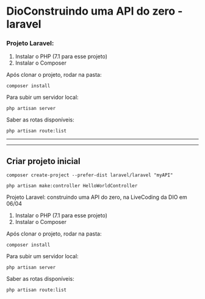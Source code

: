 # DioConstruindo uma API do zero - laravel


### Projeto Laravel: 

1. Instalar o PHP (7.1 para esse projeto)
2. Instalar o Composer

Após clonar o projeto, rodar na pasta:
```
composer install
```

Para subir um servidor local:
```
php artisan server
```

Saber as rotas disponíveis:
```
php artisan route:list
```


---
---
## Criar projeto inicial

    composer create-project --prefer-dist laravel/laravel "myAPI"
    
    php artisan make:controller HelloWorldController

Projeto Laravel: construindo uma API do zero, na LiveCoding da DIO em 06/04

1. Instalar o PHP (7.1 para esse projeto)
2. Instalar o Composer

Após clonar o projeto, rodar na pasta:

```
composer install
```



Para subir um servidor local:

```
php artisan server
```



Saber as rotas disponíveis:

```
php artisan route:list
```
